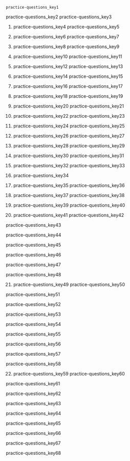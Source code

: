 ```ngMeta
practice-questions_key1
```

practice-questions_key2
practice-questions_key3


1. practice-questions_key4
practice-questions_key5


2. practice-questions_key6
practice-questions_key7


3. practice-questions_key8
practice-questions_key9


4. practice-questions_key10
practice-questions_key11


5. practice-questions_key12
practice-questions_key13


6. practice-questions_key14
practice-questions_key15


7. practice-questions_key16
practice-questions_key17


8. practice-questions_key18
practice-questions_key19


9. practice-questions_key20
practice-questions_key21


10. practice-questions_key22
practice-questions_key23


11. practice-questions_key24
practice-questions_key25


12. practice-questions_key26
practice-questions_key27


13. practice-questions_key28
practice-questions_key29


14. practice-questions_key30
practice-questions_key31


15. practice-questions_key32
practice-questions_key33


16. practice-questions_key34
17. practice-questions_key35
practice-questions_key36


18. practice-questions_key37
practice-questions_key38


19. practice-questions_key39
practice-questions_key40


20. practice-questions_key41
practice-questions_key42


practice-questions_key43


practice-questions_key44


practice-questions_key45


practice-questions_key46


practice-questions_key47


practice-questions_key48


21. practice-questions_key49
practice-questions_key50


practice-questions_key51


practice-questions_key52


practice-questions_key53


practice-questions_key54


practice-questions_key55


practice-questions_key56


practice-questions_key57


practice-questions_key58


22. practice-questions_key59
practice-questions_key60


practice-questions_key61


practice-questions_key62


practice-questions_key63


practice-questions_key64


practice-questions_key65


practice-questions_key66


practice-questions_key67


practice-questions_key68
